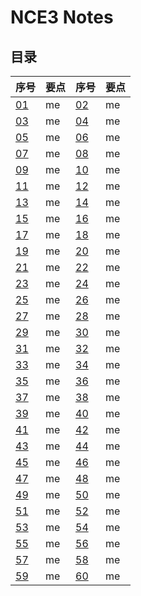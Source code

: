 


# **NCE3 Notes**  
## **目录**

<div style="text-align: center;">

|  序号  |  要点  |  序号  |  要点  |
|----|----|----|----|
| [01](https://moodhappy.github.io/moodHappy.gitHub.io-nce/nce3/01.html)| me | [02](https://moodhappy.github.io/moodHappy.gitHub.io-nce/nce3/02.html)| me |
| [03](https://moodhappy.github.io/moodHappy.gitHub.io-nce/nce3/03.html)| me | [04](https://moodhappy.github.io/moodHappy.gitHub.io-nce/nce3/04.html)| me |
| [05](https://moodhappy.github.io/moodHappy.gitHub.io-nce/nce3/05.html)| me | [06](https://moodhappy.github.io/moodHappy.gitHub.io-nce/nce3/06.html)| me |
| [07](https://moodhappy.github.io/moodHappy.gitHub.io-nce/nce3/07.html)| me | [08](https://moodhappy.github.io/moodHappy.gitHub.io-nce/nce3/08.html)| me |
| [09](https://moodhappy.github.io/moodHappy.gitHub.io-nce/nce3/09.html)| me | [10](https://moodhappy.github.io/moodHappy.gitHub.io-nce/nce3/10.html)| me |
| [11](https://moodhappy.github.io/moodHappy.gitHub.io-nce/nce3/11.html)| me | [12](https://moodhappy.github.io/moodHappy.gitHub.io-nce/nce3/12.html)| me |
| [13](https://moodhappy.github.io/moodHappy.gitHub.io-nce/nce3/13.html)| me | [14](https://moodhappy.github.io/moodHappy.gitHub.io-nce/nce3/14.html)| me |
| [15](https://moodhappy.github.io/moodHappy.gitHub.io-nce/nce3/15.html)| me | [16](https://moodhappy.github.io/moodHappy.gitHub.io-nce/nce3/16.html)| me |
| [17](https://moodhappy.github.io/moodHappy.gitHub.io-nce/nce3/17.html)| me | [18](https://moodhappy.github.io/moodHappy.gitHub.io-nce/nce3/18.html)| me |
| [19](https://moodhappy.github.io/moodHappy.gitHub.io-nce/nce3/19.html)| me | [20](https://moodhappy.github.io/moodHappy.gitHub.io-nce/nce3/20.html)| me |
| [21](https://moodhappy.github.io/moodHappy.gitHub.io-nce/nce3/21.html)| me | [22](https://moodhappy.github.io/moodHappy.gitHub.io-nce/nce3/22.html)| me |
| [23](https://moodhappy.github.io/moodHappy.gitHub.io-nce/nce3/23.html)| me | [24](https://moodhappy.github.io/moodHappy.gitHub.io-nce/nce3/24.html)| me |
| [25](https://moodhappy.github.io/moodHappy.gitHub.io-nce/nce3/25.html)| me | [26](https://moodhappy.github.io/moodHappy.gitHub.io-nce/nce3/26.html)| me |
| [27](https://moodhappy.github.io/moodHappy.gitHub.io-nce/nce3/27.html)| me | [28](https://moodhappy.github.io/moodHappy.gitHub.io-nce/nce3/28.html)| me |
| [29](https://moodhappy.github.io/moodHappy.gitHub.io-nce/nce3/29.html)| me | [30](https://moodhappy.github.io/moodHappy.gitHub.io-nce/nce3/30.html)| me |
|[31](https://moodhappy.github.io/moodHappy.gitHub.io-nce/nce3/31.html)| me | [32](https://moodhappy.github.io/moodHappy.gitHub.io-nce/nce3/32.html)| me |
| [33](https://moodhappy.github.io/moodHappy.gitHub.io-nce/nce3/33.html)| me | [34](https://moodhappy.github.io/moodHappy.gitHub.io-nce/nce3/34.html)| me |
| [35](https://moodhappy.github.io/moodHappy.gitHub.io-nce/nce3/35.html)| me | [36](https://moodhappy.github.io/moodHappy.gitHub.io-nce/nce3/36.html)| me |
| [37](https://moodhappy.github.io/moodHappy.gitHub.io-nce/nce3/37.html)| me | [38](https://moodhappy.github.io/moodHappy.gitHub.io-nce/nce3/38.html)| me |
| [39](https://moodhappy.github.io/moodHappy.gitHub.io-nce/nce3/39.html)| me | [40](https://moodhappy.github.io/moodHappy.gitHub.io-nce/nce3/40.html)| me |
| [41](https://moodhappy.github.io/moodHappy.gitHub.io-nce/nce3/41.html)| me | [42](https://moodhappy.github.io/moodHappy.gitHub.io-nce/nce3/42.html)| me |
| [43](https://moodhappy.github.io/moodHappy.gitHub.io-nce/nce3/43.html)| me | [44](https://moodhappy.github.io/moodHappy.gitHub.io-nce/nce3/44.html)| me |
| [45](https://moodhappy.github.io/moodHappy.gitHub.io-nce/nce3/45.html)| me | [46](https://moodhappy.github.io/moodHappy.gitHub.io-nce/nce3/46.html)| me |
| [47](https://moodhappy.github.io/moodHappy.gitHub.io-nce/nce3/47.html)| me | [48](https://moodhappy.github.io/moodHappy.gitHub.io-nce/nce3/48.html)| me |
| [49](https://moodhappy.github.io/moodHappy.gitHub.io-nce/nce3/49.html)| me | [50](https://moodhappy.github.io/moodHappy.gitHub.io-nce/nce3/50.html)| me |
| [51](https://moodhappy.github.io/moodHappy.gitHub.io-nce/nce3/51.html)| me | [52](https://moodhappy.github.io/moodHappy.gitHub.io-nce/nce3/52.html)| me |
| [53](https://moodhappy.github.io/moodHappy.gitHub.io-nce/nce3/53.html)| me | [54](https://moodhappy.github.io/moodHappy.gitHub.io-nce/nce3/54.html)| me |
| [55](https://moodhappy.github.io/moodHappy.gitHub.io-nce/nce3/55.html)| me | [56](https://moodhappy.github.io/moodHappy.gitHub.io-nce/nce3/56.html)| me |
| [57](https://moodhappy.github.io/moodHappy.gitHub.io-nce/nce3/57.html)| me | [58](https://moodhappy.github.io/moodHappy.gitHub.io-nce/nce3/58.html)| me |
| [59](https://moodhappy.github.io/moodHappy.gitHub.io-nce/nce3/59.html)| me | [60](https://moodhappy.github.io/moodHappy.gitHub.io-nce/nce3/60.html)| me |

</div>
